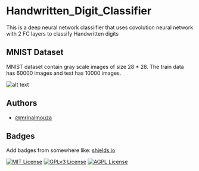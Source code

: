
# Handwritten_Digit_Classifier

This is a deep neural network classiifier that uses covolution neural network with 2 FC layers to classify Handwritten digits

## MNIST Dataset

MNIST dataset contain gray scale images of size 28 * 28.
The train data has 60000 images and test has 10000 images.


![alt text](https://github.com/mrinalmouza/TSAI_S4_Assignment/main/output.png "Sample Data")


## Authors

- [@mrinalmouza](https://github.com/mrinalmouza)


## Badges

Add badges from somewhere like: [shields.io](https://shields.io/)

[![MIT License](https://img.shields.io/badge/License-MIT-green.svg)](https://choosealicense.com/licenses/mit/)
[![GPLv3 License](https://img.shields.io/badge/License-GPL%20v3-yellow.svg)](https://opensource.org/licenses/)
[![AGPL License](https://img.shields.io/badge/license-AGPL-blue.svg)](http://www.gnu.org/licenses/agpl-3.0)


